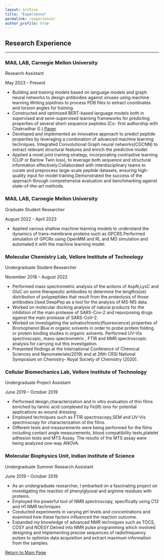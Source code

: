 ```yaml
---
layout: archive
title: "Experience"
permalink: /experience/
author_profile: true
---
```

## Research Experience
------
### MAIL LAB, Carnegie Mellon University
Research Assistant

May 2023 - Present
  * Building and training models based on language models and graph neural networks to design antibodies against viruses using machine learning.Writing pipelines to process PDB files to extract coordinates and torsion angles for training.
  * Constructed and optimized BERT-based language models both in supervised and semi-supervised learning frameworks for predicting properties of several short-sequence peptides.(Co- first authorship with Chakradhar G.) [Paper](https://drive.google.com/file/d/1FvpBwEah6IGQ-XkaWoh5FrzDvzxarYj9/view?usp=sharing)
  * Developed and implemented an innovative approach to predict peptide properties by leveraging a combination of advanced machine learning techniques. Integrated Convolutional Graph neural networks(CGCNN) to extract relevant structural features and enrich the predictive model.
  * Applied a novel joint training strategy, incorporating contrastive learning (CLIP or Barlow Twin loss), to leverage both sequence and structural information effectively.Collaborated with interdisciplinary teams to curate and preprocess large-scale peptide datasets, ensuring high-quality input for model training.Demonstrated the success of the approach through comprehensive evaluation and benchmarking against state-of-the-art methods.

### MAIL LAB, Carnegie Mellon University
Graduate Student Researcher

August 2022 - April 2023
  * Applied various shallow machine learning models to understand the dynamics of trans-membrane
  proteins such as GPCRS.Performed simulation of GPCRs using OpenMM and RL and MD simulation and
  automated it with the machine learning model.

### Molecular Chemistry Lab, Vellore Institute of Technology
Undergraduate Student Researcher

November 2018 – August 2022
  * Performed mass spectrometric analysis of the actions of AspN,LysC and GluC on some
  therapeutic antibodies to determine the length(size) distribution of polypeptides that result from
  the proteolysis of those antibodies.Used DeepPep as a tool for the analysis of MS-MS data.
  * Worked on molecular docking analysis of natural products for the inhibition of the main protease
  of SARS-Cov-2 and repurposing drugs against the main protease of SARS-CoV-2.
  * Worked on investigating the solvatochromic(fluorescence) properties of Bromophenol Blue in
  organic solvents in order to probe protein folding or protein binding studies in organic solvents.
  Performed UV-Vis spectroscopic, mass-spectrometric , FTIR and NMR spectroscopic analysis for
  carrying out this investigation.
  * Presented findings at the International Conference of Chemical Sciences and
  Nanomaterials(2019) and at 26th CRSI National Symposium on Chemistry- Royal Society of
  Chemistry (2020).

### Cellular Biomechanics Lab, Vellore Institute of Technology
Undergraduate Project Assistant

June 2019 – October 2019
  * Performed design,characterization and in vitro evaluation of thin films enriched by tannic acid
  complexed by Fe(III) ions for potential applications as wound dressing.
  * Employed techniques such as FTIR spectroscopy,SEM and UV-Vis spectroscopy for
  characterization of the films.
  * Different tests and measurements were being performed for the films including contact angle
  measurements, blood compatibility tests,platelet adhesion tests and MTS Assay. The results of
  the MTS assay were being analyzed one-way ANOVA.

### Molecular Biophysics Unit, Indian Institute of Science
Undergraduate Summer Research Assistant

June 2019 – October 2019
  * As an undergraduate researcher, I embarked on a fascinating project on investigating the reaction
  of phenylglyoxal and arginine residues with proteins.
  * Employed the powerful tool of NMR spectroscopy, specifically using C13 and H1 NMR
  techniques
  * Conducted experiments in varying pH levels and concentrations and examined how these factors
  influenced the reaction outcome.
  * Expanded my knowledge of advanced NMR techniques such as TOCS, COSY and NOESY.Delved into NMR pulse programming which involved designing and implementing precise sequences of radiofrequency pulses to optimize data acquisition and extract maximum
  information from the samples.

[Return to Main Page](https://adrita78.github.io)
